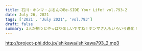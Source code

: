```yaml
---
title: 石川・ホンマ・ぶるんのBe-SIDE Your Life! vol.793-2
date: July 26, 2021
tags: ['2021', 'July 2021', 'vol.793']
draft: false
summary: 3人が揃うとやっぱり楽しいですね！ホンマさんもいろいろ進化！
---
```


http://project-phi.ddo.jp/ishikawa/ishikawa793_2.mp3